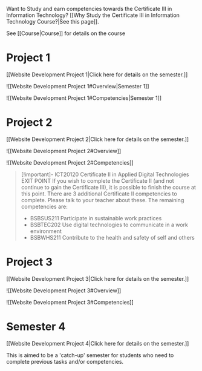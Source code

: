 Want to Study and earn competencies towards the Certificate III in Information Technology? [[Why Study the Certificate III in Information Technology Course?|See this page]].


See [[Course|Course]] for details on the course


 
# Project 1

[[Website Development Project 1|Click here for details on the semester.]]

![[Website Development Project 1#Overview|Semester 1]]

![[Website Development Project 1#Competencies|Semester 1]]




# Project 2


[[Website Development Project 2|Click here for details on the semester.]]

![[Website Development Project 2#Overview]]

![[Website Development Project 2#Competencies]]


> [!important]- ICT20120 Certificate II in Applied Digital Technologies EXIT POINT
> If you wish to complete the Certificate II (and not continue to gain the Certificate III), it is possible to finish the course at this point. 
> There are 3 additional Certificate II competencies to complete. Please talk to your teacher about these.
> The remaining competencies are:
> - BSBSUS211	Participate in sustainable work practices
> - BSBTEC202 Use digital technologies to communicate in a work environment
> - BSBWHS211 Contribute to the health and safety of self and others


# Project 3

[[Website Development Project 3|Click here for details on the semester.]]

![[Website Development Project 3#Overview]]

![[Website Development Project 3#Competencies]]



# Semester 4

[[Website Development Project 4|Click here for details on the semester.]]

This is aimed to be a 'catch-up' semester for students who need to complete previous tasks and/or competencies.






